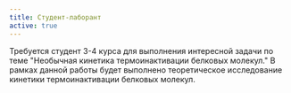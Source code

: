 ```yaml
---
title: Студент-лаборант
active: true
---
```

Требуется студент 3-4 курса для выполнения интересной задачи по теме "Необычная кинетика термоинактивации белковых молекул." 
В рамках данной работы будет выполнено теоретическое исследование кинетики термоинактивации белковых молекул.
